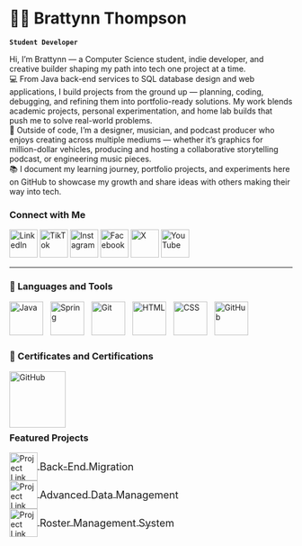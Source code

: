 # 🏄‍♂️ Brattynn Thompson

**`Student Developer`**

Hi, I’m Brattynn — a Computer Science student, indie developer, and creative builder shaping my path into tech one project at a time.\
💻 From Java back-end services to SQL database design and web applications, I build projects from the ground up — planning, coding, debugging, and refining them into portfolio-ready solutions. My work blends academic projects, personal experimentation, and home lab builds that push me to solve real-world problems.\
🎨 Outside of code, I’m a designer, musician, and podcast producer who enjoys creating across multiple mediums — whether it’s graphics for million-dollar vehicles, producing and hosting a collaborative storytelling podcast, or engineering music pieces.\
📚 I document my learning journey, portfolio projects, and experiments here on GitHub to showcase my growth and share ideas with others making their way into tech.

### Connect with Me
   <p align="left">
        <a href="https://www.tiktok.com/@brattynn" target="_blank">
  <img alt="LinkedIn" title="Connect with me on LinkedIn" width="50px" src="https://img.icons8.com/?size=100&id=44019&format=png&color=000000"/></a>
        <a href="https://www.linkedin.com/in/brattynn/" target="_blank">
  <img alt="TikTok" title="Connect with me on TikTok" width="50px" src="https://img.icons8.com/?size=100&id=KeTtCQ_b-ZiV&format=png&color=000000"/></a>
        <a href="https://www.instagram.com/brattynn/" target="_blank">
  <img alt="Instagram" title="Connect with me on Instagram" width="50px" src="https://img.icons8.com/?size=100&id=43625&format=png&color=000000"/></a>
        <a href="https://www.facebook.com/brattynn" target="_blank">
  <img alt="Facebook" title="Connect with me on Facebook" width="50px" src="https://img.icons8.com/?size=100&id=44003&format=png&color=000000"/></a>
        <a href="https://x.com/brattynn" target="_blank">
  <img alt="X" title="Connect with me on X" width="50px" src="https://img.icons8.com/?size=100&id=bG29Ckcdp6YP&format=png&color=000000"/></a>
        <a href="https://www.youtube.com/@NightOwlCS" target="_blank">
  <img alt="YouTube" title="Connect with me on YouTube" width="50px" src="https://img.icons8.com/?size=100&id=63852&format=png&color=000000"/></a>
   </p>

---

### 🧰 Languages and Tools

<img align="left" alt="Java" width="60px" style="padding-right:10px;" src="https://cdn.jsdelivr.net/gh/devicons/devicon/icons/java/java-original.svg"/>
<img align="left" alt="Spring" width="60px" style="padding-right:10px;" src="https://cdn.jsdelivr.net/gh/devicons/devicon/icons/spring/spring-original.svg" />

[//]: # (<img align="left" alt="TypeScript" width="30px" style="padding-right:10px;" src="https://cdn.jsdelivr.net/gh/devicons/devicon/icons/typescript/typescript-plain.svg" />)
[//]: # (<img align="left" alt="Angular" width="30px" style="padding-right:10px;" src="https://cdn.jsdelivr.net/gh/devicons/devicon/icons/angularjs/angularjs-plain.svg" />)
<img align="left" alt="Git" width="60px" style="padding-right:10px;" src="https://cdn.jsdelivr.net/gh/devicons/devicon/icons/git/git-original.svg" />

[//]: # (<img align="left" alt="Linux" width="30px" style="padding-right:10px;" src="https://cdn.jsdelivr.net/gh/devicons/devicon/icons/linux/linux-original.svg" />)
<img align="left" alt="HTML" width="60px" style="padding-right:10px;" src="https://cdn.jsdelivr.net/gh/devicons/devicon/icons/html5/html5-plain.svg" />
<img align="left" alt="CSS" width="60px" style="padding-right:10px;" src="https://cdn.jsdelivr.net/gh/devicons/devicon/icons/css3/css3-plain.svg" />

[//]: # (<img align="left" alt="JavaScript" width="30px" style="padding-right:10px;" src="https://cdn.jsdelivr.net/gh/devicons/devicon/icons/javascript/javascript-plain.svg" />)
[//]: # (<img align="left" alt="React" width="30px" style="padding-right:10px;" src="https://cdn.jsdelivr.net/gh/devicons/devicon/icons/react/react-original.svg" />)

[//]: # (<img align="left" alt="NodeJS" width="30px" style="padding-right:10px;" src="https://cdn.jsdelivr.net/gh/devicons/devicon/icons/nodejs/nodejs-original.svg" />)

[//]: # (<img align="left" alt="Python" width="30px" style="padding-right:10px;" src="https://cdn.jsdelivr.net/gh/devicons/devicon/icons/python/python-plain.svg" />)

[//]: # (<img align="left" alt="C++" width="30px" style="padding-right:10px;" src="https://cdn.jsdelivr.net/gh/devicons/devicon/icons/cplusplus/cplusplus-line.svg" />)
<img align="left" alt="GitHub" width="60px" style="padding-right:10px;" src="https://cdn.jsdelivr.net/gh/devicons/devicon/icons/github/github-original.svg" />

[//]: # (<img align="left" alt="Bash" width="30px" style="padding-right:10px;" src="https://cdn.jsdelivr.net/gh/devicons/devicon/icons/bash/bash-original.svg" />)
<br />

<br><br>

### 🧰 Certificates and Certifications
<img align="left" alt="GitHub" width="100px" style="padding-right:10px;" src="https://api.badgr.io/public/badges/A_NJvOaXRlSyRgeYW6mGHA/image" />

<br><br> 
<br><br>
<br>

### Featured Projects

<a href="https://github.com/brattynn/Back-End-Migration" target="_blank">
  <img alt="Project Link" title="Back End Migration Project" width="50px" 
       src="https://img.icons8.com/?size=100&id=WMvhDPZBJ9X2&format=png&color=000000" 
       style="vertical-align: middle;"/>
  <span style="vertical-align: middle; font-size: 18px;">Back-End Migration</span>
</a>

<br>

<a href="https://github.com/brattynn/Advanced-Data-Management-Project" target="_blank">
  <img alt="Project Link" title="Data Management Project" width="50px" 
       src="https://img.icons8.com/?size=100&id=ByCcJFjqrzw8&format=png&color=000000" 
       style="vertical-align: middle;"/>
  <span style="vertical-align: middle; font-size: 18px;">Advanced Data Management</span>
</a>

<br>

<a href="https://github.com/brattynn/Roster-Management-System" target="_blank">
  <img alt="Project Link" title="Roster Management System" width="50px" 
       src="https://img.icons8.com/?size=100&id=2T6TKY6whzgV&format=png&color=000000" 
       style="vertical-align: middle;"/>
  <span style="vertical-align: middle; font-size: 18px;">Roster Management System</span>
</a>
